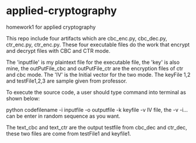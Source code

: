 # applied-cryptography
homework1 for applied cryptography
 
This repo include four artifacts which are cbc_enc.py, cbc_dec.py, ctr_enc.py, ctr_enc.py.
These four executable files do the work that encrypt and decrypt files with CBC and CTR mode.

The 'inputfile' is my plaintext file for the executable file, the 'key' is also mine, the outPutFile_cbc and outPutFile_ctr are the encryption files of ctr and cbc mode.
The 'IV' is the Initial vector for the two mode. 
The keyFile 1,2 and testFile1,2,3 are sample given from professor.

To execute the source code, a user should type command into terminal as shown below:

python codefilename -i inputfile -o outputfile -k keyfile -v IV file, the -v -i... can be enter in random sequence as you want.

The text_cbc and text_ctr are the output testfile from cbc_dec and ctr_dec, these two files are come from testFile1 and keyfile1.

